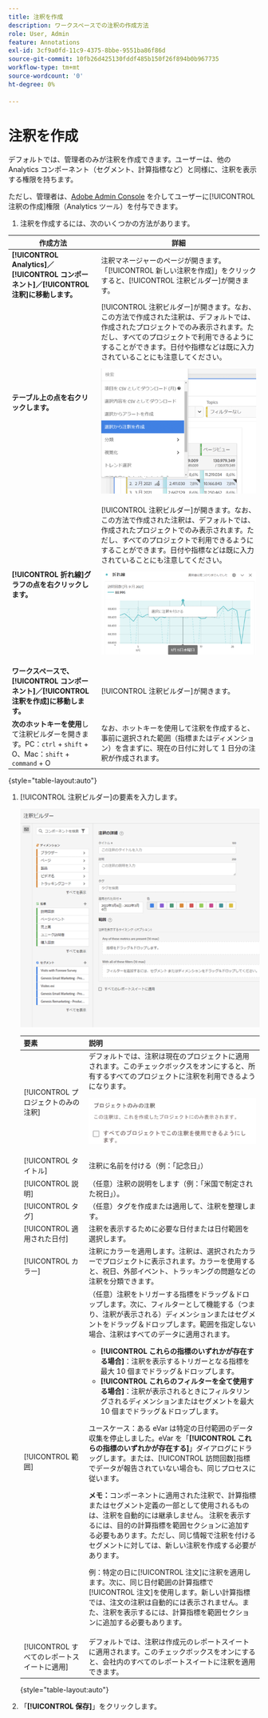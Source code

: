 ```yaml
---
title: 注釈を作成
description: ワークスペースでの注釈の作成方法
role: User, Admin
feature: Annotations
exl-id: 3cf9a0fd-11c9-4375-8bbe-9551ba86f86d
source-git-commit: 10fb26d425130fddf485b150f26f894b0b967735
workflow-type: tm+mt
source-wordcount: '0'
ht-degree: 0%

---
```


# 注釈を作成

デフォルトでは、管理者のみが注釈を作成できます。ユーザーは、他の Analytics コンポーネント（セグメント、計算指標など）と同様に、注釈を表示する権限を持ちます。

ただし、管理者は、[Adobe Admin Console](https://experienceleague.adobe.com/docs/analytics/admin/admin-console/permissions/analytics-tools.html?lang=ja) を介してユーザーに[!UICONTROL 注釈の作成]権限（Analytics ツール）を付与できます。

1. 注釈を作成するには、次のいくつかの方法があります。

| 作成方法 | 詳細 |
| --- | --- |
| **[!UICONTROL Analytics]／[!UICONTROL コンポーネント]／[!UICONTROL 注釈]に移動します。** | 注釈マネージャーのページが開きます。「[!UICONTROL 新しい注釈を作成]」をクリックすると、[!UICONTROL 注釈ビルダー]が開きます。 |
| **テーブル上の点を右クリックします。** | [!UICONTROL 注釈ビルダー]が開きます。なお、この方法で作成された注釈は、デフォルトでは、作成されたプロジェクトでのみ表示されます。ただし、すべてのプロジェクトで利用できるようにすることができます。日付や指標などは既に入力されていることにも注意してください。<p>![](assets/annotate-table.png) |
| **[!UICONTROL 折れ線]グラフの点を右クリックします。** | [!UICONTROL 注釈ビルダー]が開きます。なお、この方法で作成された注釈は、デフォルトでは、作成されたプロジェクトでのみ表示されます。ただし、すべてのプロジェクトで利用できるようにすることができます。日付や指標などは既に入力されていることにも注意してください。<p>![](assets/annotate-line.png) |
| **ワークスペースで、[!UICONTROL コンポーネント]／[!UICONTROL 注釈を作成]に移動します。** | [!UICONTROL 注釈ビルダー]が開きます。 |
| **次のホットキーを使用**&#x200B;して注釈ビルダーを開きます。PC：`ctrl` + `shift` + O、Mac：`shift` + `command` + O | なお、ホットキーを使用して注釈を作成すると、事前に選択された範囲（指標またはディメンション）を含まずに、現在の日付に対して 1 日分の注釈が作成されます。 |

{style="table-layout:auto"}

1. [!UICONTROL 注釈ビルダー]の要素を入力します。

   ![](assets/ann-builder.png)

   | 要素 | 説明 |
   | --- | --- |
   | [!UICONTROL プロジェクトのみの注釈] | デフォルトでは、注釈は現在のプロジェクトに適用されます。このチェックボックスをオンにすると、所有するすべてのプロジェクトに注釈を利用できるようになります。<p> ![](assets/project-only.png) |
   | [!UICONTROL タイトル] | 注釈に名前を付ける（例：「記念日」） |
   | [!UICONTROL 説明] | （任意）注釈の説明をします（例：「米国で制定された祝日」）。 |
   | [!UICONTROL タグ] | （任意）タグを作成または適用して、注釈を整理します。 |
   | [!UICONTROL 適用された日付] | 注釈を表示するために必要な日付または日付範囲を選択します。 |
   | [!UICONTROL カラー] | 注釈にカラーを適用します。注釈は、選択されたカラーでプロジェクトに表示されます。カラーを使用すると、祝日、外部イベント、トラッキングの問題などの注釈を分類できます。 |
   | [!UICONTROL 範囲] | （任意）注釈をトリガーする指標をドラッグ＆ドロップします。次に、フィルターとして機能する（つまり、注釈が表示される）ディメンションまたはセグメントをドラッグ＆ドロップします。範囲を指定しない場合、注釈はすべてのデータに適用されます。<ul><li>**[!UICONTROL これらの指標のいずれかが存在する場合]**：注釈を表示するトリガーとなる指標を最大 10 個までドラッグ＆ドロップします。</li><li>**[!UICONTROL これらのフィルターを全て使用する場合]**：注釈が表示されるときにフィルタリングされるディメンションまたはセグメントを最大 10 個までドラッグ＆ドロップします。</li></ul><p>ユースケース：ある eVar は特定の日付範囲のデータ収集を停止しました。eVar を「**[!UICONTROL これらの指標のいずれかが存在する]**」ダイアログにドラッグします。または、[!UICONTROL 訪問回数]指標でデータが報告されていない場合も、同じプロセスに従います。<p>**メモ：**&#x200B;コンポーネントに適用された注釈で、計算指標またはセグメント定義の一部として使用されるものは、注釈を自動的には継承しません。 注釈を表示するには、目的の計算指標を範囲セクションに追加する必要もあります。ただし、同じ情報で注釈を付けるセグメントに対しては、新しい注釈を作成する必要があります。<p>例：特定の日に[!UICONTROL 注文]に注釈を適用します。次に、同じ日付範囲の計算指標で[!UICONTROL 注文]を使用します。新しい計算指標では、注文の注釈は自動的には表示されません。また、注釈を表示するには、計算指標を範囲セクションに追加する必要もあります。 |
   | [!UICONTROL すべてのレポートスイートに適用] | デフォルトでは、注釈は作成元のレポートスイートに適用されます。このチェックボックスをオンにすると、会社内のすべてのレポートスイートに注釈を適用できます。 |

   {style="table-layout:auto"}

1. 「**[!UICONTROL 保存]**」をクリックします。
